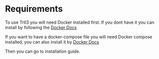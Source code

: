 # Requirements

To use Trtl3 you will need Docker installed first. If you dont have it you can install by following the [Docker Docs](https://docs.docker.com/)

If you want to have a docker-compose file you will need Docker compose installed, you can also install it by [Docker Docs](https://docs.docker.com/)

Then you can go to installation guide.
